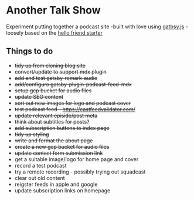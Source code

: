 # Another Talk Show

Experiment putting together a podcast site -built with love using [gatbsy.js](https://www.gatsbyjs.org/) - loosely based on the [hello friend starter](https://github.com/panr/gatsby-starter-hello-friend)

## Things to do

- ~~tidy up from cloning blog site~~
- ~~convert/update to support mdx plugin~~
- ~~add and test gatsby-remark-audio~~
- ~~add/configure gatsby-plugin-podcast-feed-mdx~~
- ~~setup gcp bucket for audio files~~
- ~~update SEO content~~
- ~~sort out new images for logo and podcast cover~~
- ~~test podcast feed - https://castfeedvalidator.com/~~
- ~~update relevant episide/post meta~~
- ~~think about subtitles for posts?~~
- ~~add subscription buttons to index page~~
- ~~tidy up styling~~
- ~~write and format the about page~~
- ~~create a new gcp bucket for audio files~~
- ~~update contact form submission link~~
- get a suitable image/logo for home page and cover
- record a test podcast
- try a remote recording - possibly trying out squadcast
- clear out old content
- reigster feeds in apple and google
- update subscription links on homepage
